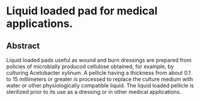 # Liquid loaded pad for medical applications.

## Abstract
Liquid loaded pads useful as wound and burn dressings are prepared from policies of microbially producod cellulose obtained, for example, by culturing Acetobacter xylinum. A pellicle having a thickness from about 0.1 to 15 millimeters or greater is processed to replace the culture medium with water or other physiologically compatible liquid. The liquid loaded pellicle is sterilized prior to its use as a dressing or in other medical applications.